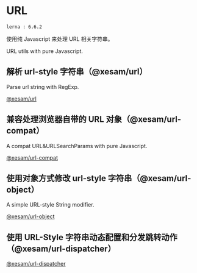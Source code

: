 # URL

    lerna : 6.6.2

使用纯 Javascript 来处理 URL 相关字符串。

URL utils with pure Javascript.

## 解析 url-style 字符串（@xesam/url）

Parse url string with RegExp.

[@xesam/url](./packages/url/README.md)

## 兼容处理浏览器自带的 URL 对象（@xesam/url-compat）

A compat URL&URLSearchParams with pure Javascript.

[@xesam/url-compat](./packages/url-compat/README.md)

## 使用对象方式修改 url-style 字符串（@xesam/url-object）

A simple URL-style String modifier.

[@xesam/url-object](./packages/url-object/README.md) 

## 使用 URL-Style 字符串动态配置和分发跳转动作（@xesam/url-dispatcher）

[@xesam/url-dispatcher](./packages/url-dispatcher/README.md) 

